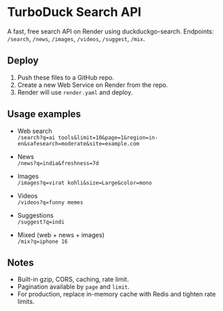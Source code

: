 # TurboDuck Search API

A fast, free search API on Render using duckduckgo-search.
Endpoints: `/search`, `/news`, `/images`, `/videos`, `/suggest`, `/mix`.

## Deploy
1. Push these files to a GitHub repo.
2. Create a new Web Service on Render from the repo.
3. Render will use `render.yaml` and deploy.

## Usage examples
- Web search  
  `/search?q=ai tools&limit=10&page=1&region=in-en&safesearch=moderate&site=example.com`

- News  
  `/news?q=india&freshness=7d`

- Images  
  `/images?q=virat kohli&size=Large&color=mono`

- Videos  
  `/videos?q=funny memes`

- Suggestions  
  `/suggest?q=indi`

- Mixed (web + news + images)  
  `/mix?q=iphone 16`

## Notes
- Built-in gzip, CORS, caching, rate limit.
- Pagination available by `page` and `limit`.
- For production, replace in-memory cache with Redis and tighten rate limits.
